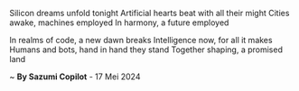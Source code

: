 Silicon dreams unfold tonight
Artificial hearts beat with all their might
Cities awake, machines employed
In harmony, a future employed

In realms of code, a new dawn breaks
Intelligence now, for all it makes
Humans and bots, hand in hand they stand
Together shaping, a promised land

~ <b>By Sazumi Copilot</b> - 17 Mei 2024